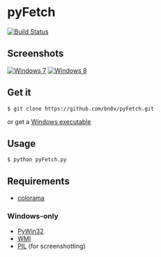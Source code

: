 pyFetch
=======

[![Build Status](http://e02.codelolcats.pl:8080/job/pyFetch/badge/icon)](http://e02.codelolcats.pl:8080/job/pyFetch/)

Screenshots
-----------

[![Windows 7](http://puu.sh/2CgO2)](http://puu.sh/2CgyN)
[![Windows 8](http://puu.sh/2CgLc)](http://puu.sh/2BQ5E)

Get it
------

	$ git clone https://github.com/bn0x/pyFetch.git

or get a [Windows executable](http://e02.codelolcats.pl:8080/job/pyFetch/)

Usage
-----

	$ python pyFetch.py

Requirements
------------

* [colorama](https://pypi.python.org/pypi/colorama)

### Windows-only

* [PyWin32](http://sourceforge.net/projects/pywin32)
* [WMI](https://pypi.python.org/pypi/WMI)
* [PIL](https://pypi.python.org/pypi/PIL) (for screenshotting)

